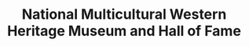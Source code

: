 ---
layout: repo
title: "National Multicultural Western Heritage Museum and Hall of Fame"
id: 16779
permalink: repos/16779/
---